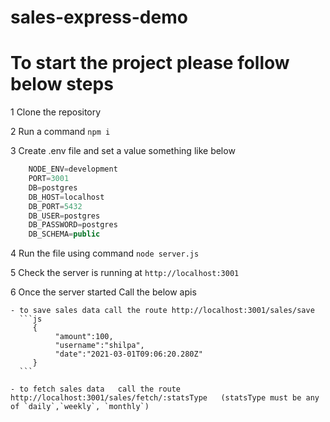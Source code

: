 # sales-express-demo

# To start the project please follow below steps 

1  Clone the repository

2  Run a command `npm i`

3  Create .env file and set a value something like below 
   ```js
       NODE_ENV=development
       PORT=3001
       DB=postgres
       DB_HOST=localhost
       DB_PORT=5432
       DB_USER=postgres
       DB_PASSWORD=postgres
       DB_SCHEMA=public
   ``` 
   
4  Run the file using command `node server.js`   

5  Check the server is running at `http://localhost:3001` 

6  Once the server started Call the below apis 

    - to save sales data call the route http://localhost:3001/sales/save
      ```js
         {
              "amount":100,
              "username":"shilpa",
              "date":"2021-03-01T09:06:20.280Z"
         }
      ```

    - to fetch sales data   call the route http://localhost:3001/sales/fetch/:statsType   (statsType must be any of `daily`,`weekly`, `monthly`)
    
